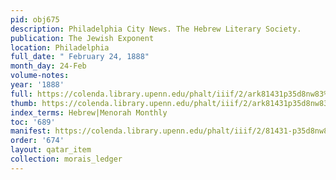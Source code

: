 ```yaml
---
pid: obj675
description: Philadelphia City News. The Hebrew Literary Society.
publication: The Jewish Exponent
location: Philadelphia
full_date: " February 24, 1888"
month_day: 24-Feb
volume-notes:
year: '1888'
full: https://colenda.library.upenn.edu/phalt/iiif/2/ark81431p35d8nw83%2FSHA256E-s6751414--14925ffb9cd52c354398812ae4891432670bcd9eaa4b9b74958dd28029085f70.jpeg/full/3500,/0/default.jpg
thumb: https://colenda.library.upenn.edu/phalt/iiif/2/ark81431p35d8nw83%2FSHA256E-s6751414--14925ffb9cd52c354398812ae4891432670bcd9eaa4b9b74958dd28029085f70.jpeg/full/!200,200/0/default.jpg
index_terms: Hebrew|Menorah Monthly
toc: '689'
manifest: https://colenda.library.upenn.edu/phalt/iiif/2/81431-p35d8nw83/manifest
order: '674'
layout: qatar_item
collection: morais_ledger
---
```

